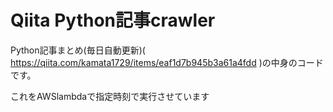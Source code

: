 # Qiita Python記事crawler
Python記事まとめ(毎日自動更新)( https://qiita.com/kamata1729/items/eaf1d7b945b3a61a4fdd )の中身のコードです。

これをAWSlambdaで指定時刻で実行させています
